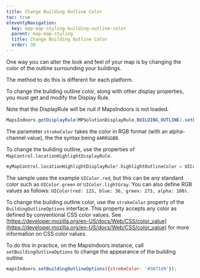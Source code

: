 ```yaml
---
title: Change Building Outline Color
toc: true
eleventyNavigation:
  key: map-map-styling-building-outline-color
  parent: map-map-styling
  title: Change Building Outline Color
  order: 30
---
```


One way you can alter the look and feel of your map is by changing the color of the outline surrounding your buildings.

The method to do this is different for each platform.

<mi-tabs>
<mi-tab label="Android" tab-for="Android"></mi-tab>
<mi-tab label="iOS" tab-for="iOS"></mi-tab>
<mi-tab label="Web" tab-for="Web"></mi-tab>
<mi-tab-panel id="Android">

To change the building outline color, along with other display properties, you must get and modify the Display Rule.

Note that the DisplayRule will be null if MapsIndoors is not loaded.

```java
MapsIndoors.getDisplayRule(MPSolutionDisplayRule.BUILDING_OUTLINE).setPolygonStrokeColor(Color.BLUE);
```

The parameter `strokeColor` takes the color in RGB format (with an alpha-channel value), the the syntax being `AARRGGBB`.

</mi-tab-panel>
<mi-tab-panel id="iOS">

To change the building outline, use the properties of `MapControl.locationHighlightDisplayRule`.

```swift
myMapControl.locationHighlightDisplayRule?.highlightOutlineColor = UIColor.red
```

The sample uses the example `UIColor.red`, but this can be any standard color such as `UIColor.green` or `UIColor.lightGray`. You can also define RGB values as follows: `UIColor(red: 123, blue: 36, green: 273, alpha: 100)`.

</mi-tab-panel>
<mi-tab-panel id="Web">

To change the building outline color, use the `strokeColor` property of the `BuildingOutlineOptions` interface. This property accepts any color as defined by conventional CSS color values. See [https://developer.mozilla.org/en-US/docs/Web/CSS/color_value](https://developer.mozilla.org/en-US/docs/Web/CSS/color_value) for more information on CSS color values.

To do this in practice, on the MapsIndoors instance, call `setBuildingOutlineOptions` to change the appearance of the building outline.

```javascript
mapsIndoors.setBuildingOutlineOptions({strokeColor: '#3071d9'});
```

</mi-tab-panel>
</mi-tabs>
